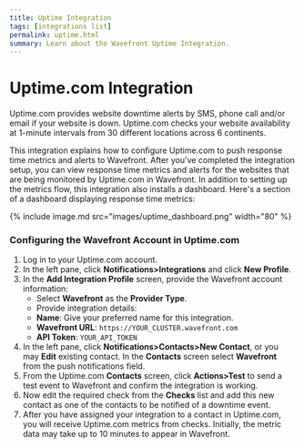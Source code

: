 ```yaml
---
title: Uptime Integration
tags: [integrations list]
permalink: uptime.html
summary: Learn about the Wavefront Uptime Integration.
---
```

# Uptime.com Integration

Uptime.com provides website downtime alerts by SMS, phone call and/or email if your website is down. Uptime.com checks your website availability at 1-minute intervals from 30 different locations across 6 continents.
 
This integration explains how to configure Uptime.com to push response time metrics and alerts to Wavefront. After you've completed the integration setup, you can view response time metrics and alerts for the websites that are being monitored by Uptime.com in Wavefront. In addition to setting up the metrics flow, this integration also installs a dashboard. Here's a section of a dashboard displaying response time metrics:

{% include image.md src="images/uptime_dashboard.png" width="80" %}

### Configuring the Wavefront Account in Uptime.com

1. Log in to your Uptime.com account.
2. In the left pane, click **Notifications>Integrations** and click **New Profile**.
3. In the **Add Integration Profile** screen, provide the Wavefront account information:  
   * Select **Wavefront** as the **Provider Type**.
   * Provide integration details:
   * **Name**: Give your preferred name for this integration.
   * **Wavefront URL**: `https://YOUR_CLUSTER.wavefront.com`
   * **API Token**: `YOUR_API_TOKEN`
4. In the left pane, click **Notifications>Contacts>New Contact**, or you may **Edit** existing contact. In the **Contacts** screen select **Wavefront** from the push notifications field.
5. From the Uptime.com **Contacts** screen, click **Actions>Test** to send a test event to Wavefront and confirm the integration is working.
6. Now edit the required check from the **Checks** list and add this new contact as one of the contacts to be notified of a downtime event.
7. After you have assigned your integration to a contact in Uptime.com, you will receive Uptime.com metrics from checks. Initially, the metric data may take up to 10 minutes to appear in Wavefront.
